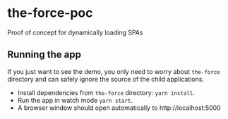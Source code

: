 # the-force-poc
Proof of concept for dynamically loading SPAs

## Running the app
If you just want to see the demo, you only need to worry about `the-force` directory and can safely ignore the source of the child applications.

* Install dependencies from `the-force` directory: `yarn install`.
* Run the app in watch mode `yarn start`.
* A browser window should open automatically to http://localhost:5000
